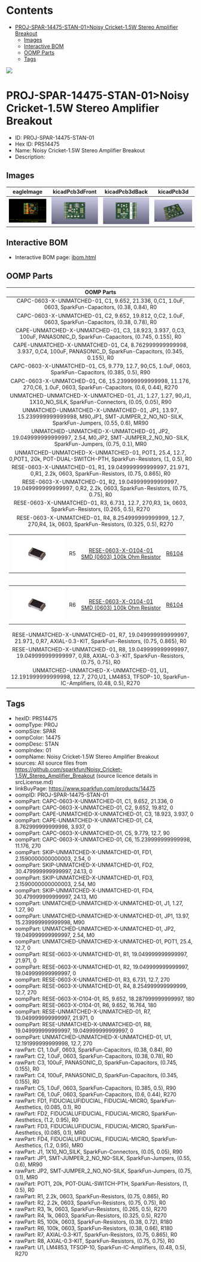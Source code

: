 



Contents
========

* [PROJ-SPAR-14475-STAN-01>Noisy Cricket-1.5W Stereo Amplifier Breakout](#proj-spar-14475-stan-01noisy-cricket-15w-stereo-amplifier-breakout)
	* [Images](#images)
	* [Interactive BOM](#interactive-bom)
	* [OOMP Parts](#oomp-parts)
	* [Tags](#tags)
  
![][im]
# PROJ-SPAR-14475-STAN-01>Noisy Cricket-1.5W Stereo Amplifier Breakout

- ID: PROJ-SPAR-14475-STAN-01
- Hex ID: PRS14475
- Name: Noisy Cricket-1.5W Stereo Amplifier Breakout
- Description: 

## Images
  
  

|eagleImage|kicadPcb3dFront|kicadPcb3dBack|kicadPcb3d|
| :---: | :---: | :---: | :---: |
|[![eagleImage](eagleImage_140.png)](eagleImage_600.png)|[![kicadPcb3dFront](kicadPcb3dFront_140.png)](kicadPcb3dFront_600.png)|[![kicadPcb3dBack](kicadPcb3dBack_140.png)](kicadPcb3dBack_600.png)|[![kicadPcb3d](kicadPcb3d_140.png)](kicadPcb3d_600.png)|

## Interactive BOM

- Interactive BOM page: [ibom.html](kicad/bom/ibom.html)

## OOMP Parts
  

|OOMP Parts|
| :---: |
|CAPC-0603-X-UNMATCHED-01, C1, 9.652, 21.336, 0,C1, 1.0uF, 0603, SparkFun-Capacitors, (0.38, 0.84), R0|
|CAPC-0603-X-UNMATCHED-01, C2, 9.652, 19.812, 0,C2, 1.0uF, 0603, SparkFun-Capacitors, (0.38, 0.78), R0|
|CAPE-UNMATCHED-X-UNMATCHED-01, C3, 18.923, 3.937, 0,C3, 100uF, PANASONIC_D, SparkFun-Capacitors, (0.745, 0.155), R0|
|CAPE-UNMATCHED-X-UNMATCHED-01, C4, 8.762999999999998, 3.937, 0,C4, 100uF, PANASONIC_D, SparkFun-Capacitors, (0.345, 0.155), R0|
|CAPC-0603-X-UNMATCHED-01, C5, 9.779, 12.7, 90,C5, 1.0uF, 0603, SparkFun-Capacitors, (0.385, 0.5), R90|
|CAPC-0603-X-UNMATCHED-01, C6, 15.239999999999998, 11.176, 270,C6, 1.0uF, 0603, SparkFun-Capacitors, (0.6, 0.44), R270|
|UNMATCHED-UNMATCHED-X-UNMATCHED-01, J1, 1.27, 1.27, 90,J1, 1X10_NO_SILK, SparkFun-Connectors, (0.05, 0.05), R90|
|UNMATCHED-UNMATCHED-X-UNMATCHED-01, JP1, 13.97, 15.239999999999998, M90,JP1, SMT-JUMPER_2_NO_NO-SILK, SparkFun-Jumpers, (0.55, 0.6), MR90|
|UNMATCHED-UNMATCHED-X-UNMATCHED-01, JP2, 19.049999999999997, 2.54, M0,JP2, SMT-JUMPER_2_NO_NO-SILK, SparkFun-Jumpers, (0.75, 0.1), MR0|
|UNMATCHED-UNMATCHED-X-UNMATCHED-01, POT1, 25.4, 12.7, 0,POT1, 20k, POT-DUAL-SWITCH-PTH, SparkFun-Resistors, (1, 0.5), R0|
|RESE-0603-X-UNMATCHED-01, R1, 19.049999999999997, 21.971, 0,R1, 2.2k, 0603, SparkFun-Resistors, (0.75, 0.865), R0|
|RESE-0603-X-UNMATCHED-01, R2, 19.049999999999997, 19.049999999999997, 0,R2, 2.2k, 0603, SparkFun-Resistors, (0.75, 0.75), R0|
|RESE-0603-X-UNMATCHED-01, R3, 6.731, 12.7, 270,R3, 1k, 0603, SparkFun-Resistors, (0.265, 0.5), R270|
|RESE-0603-X-UNMATCHED-01, R4, 8.254999999999999, 12.7, 270,R4, 1k, 0603, SparkFun-Resistors, (0.325, 0.5), R270|
|<table><tr><td>![RESE-0603-X-O104-01](https://raw.githubusercontent.com/oomlout/oomlout_OOMP_parts/main/RESE-0603-X-O104-01/image_140.jpg)</td><td> R5</td><td>[RESE-0603-X-O104-01<br>SMD (0603) 100k Ohm Resistor](https://github.com/oomlout/oomlout_OOMP_parts/tree/main/RESE-0603-X-O104-01/)</td><td>[R6104](https://github.com/oomlout/oomlout_OOMP_parts/tree/main/RESE-0603-X-O104-01/)</td></tr></table>|
|<table><tr><td>![RESE-0603-X-O104-01](https://raw.githubusercontent.com/oomlout/oomlout_OOMP_parts/main/RESE-0603-X-O104-01/image_140.jpg)</td><td> R6</td><td>[RESE-0603-X-O104-01<br>SMD (0603) 100k Ohm Resistor](https://github.com/oomlout/oomlout_OOMP_parts/tree/main/RESE-0603-X-O104-01/)</td><td>[R6104](https://github.com/oomlout/oomlout_OOMP_parts/tree/main/RESE-0603-X-O104-01/)</td></tr></table>|
|RESE-UNMATCHED-X-UNMATCHED-01, R7, 19.049999999999997, 21.971, 0,R7, AXIAL-0.3-KIT, SparkFun-Resistors, (0.75, 0.865), R0|
|RESE-UNMATCHED-X-UNMATCHED-01, R8, 19.049999999999997, 19.049999999999997, 0,R8, AXIAL-0.3-KIT, SparkFun-Resistors, (0.75, 0.75), R0|
|UNMATCHED-UNMATCHED-X-UNMATCHED-01, U1, 12.191999999999998, 12.7, 270,U1, LM4853, TFSOP-10, SparkFun-IC-Amplifiers, (0.48, 0.5), R270|

## Tags

- hexID: PRS14475
- oompType: PROJ
- oompSize: SPAR
- oompColor: 14475
- oompDesc: STAN
- oompIndex: 01
- oompName: Noisy Cricket-1.5W Stereo Amplifier Breakout
- sources: All source files from https://github.com/sparkfun/Noisy_Cricket-1.5W_Stereo_Amplifier_Breakout (source licence details in srcLicense.md)
- linkBuyPage: https://www.sparkfun.com/products/14475
- oompID: PROJ-SPAR-14475-STAN-01
- oompPart: CAPC-0603-X-UNMATCHED-01, C1, 9.652, 21.336, 0
- oompPart: CAPC-0603-X-UNMATCHED-01, C2, 9.652, 19.812, 0
- oompPart: CAPE-UNMATCHED-X-UNMATCHED-01, C3, 18.923, 3.937, 0
- oompPart: CAPE-UNMATCHED-X-UNMATCHED-01, C4, 8.762999999999998, 3.937, 0
- oompPart: CAPC-0603-X-UNMATCHED-01, C5, 9.779, 12.7, 90
- oompPart: CAPC-0603-X-UNMATCHED-01, C6, 15.239999999999998, 11.176, 270
- oompPart: SKIP-UNMATCHED-X-UNMATCHED-01, FD1, 2.1590000000000003, 2.54, 0
- oompPart: SKIP-UNMATCHED-X-UNMATCHED-01, FD2, 30.479999999999997, 24.13, 0
- oompPart: SKIP-UNMATCHED-X-UNMATCHED-01, FD3, 2.1590000000000003, 2.54, M0
- oompPart: SKIP-UNMATCHED-X-UNMATCHED-01, FD4, 30.479999999999997, 24.13, M0
- oompPart: UNMATCHED-UNMATCHED-X-UNMATCHED-01, J1, 1.27, 1.27, 90
- oompPart: UNMATCHED-UNMATCHED-X-UNMATCHED-01, JP1, 13.97, 15.239999999999998, M90
- oompPart: UNMATCHED-UNMATCHED-X-UNMATCHED-01, JP2, 19.049999999999997, 2.54, M0
- oompPart: UNMATCHED-UNMATCHED-X-UNMATCHED-01, POT1, 25.4, 12.7, 0
- oompPart: RESE-0603-X-UNMATCHED-01, R1, 19.049999999999997, 21.971, 0
- oompPart: RESE-0603-X-UNMATCHED-01, R2, 19.049999999999997, 19.049999999999997, 0
- oompPart: RESE-0603-X-UNMATCHED-01, R3, 6.731, 12.7, 270
- oompPart: RESE-0603-X-UNMATCHED-01, R4, 8.254999999999999, 12.7, 270
- oompPart: RESE-0603-X-O104-01, R5, 9.652, 18.287999999999997, 180
- oompPart: RESE-0603-X-O104-01, R6, 9.652, 16.764, 180
- oompPart: RESE-UNMATCHED-X-UNMATCHED-01, R7, 19.049999999999997, 21.971, 0
- oompPart: RESE-UNMATCHED-X-UNMATCHED-01, R8, 19.049999999999997, 19.049999999999997, 0
- oompPart: UNMATCHED-UNMATCHED-X-UNMATCHED-01, U1, 12.191999999999998, 12.7, 270
- rawPart: C1, 1.0uF, 0603, SparkFun-Capacitors, (0.38, 0.84), R0
- rawPart: C2, 1.0uF, 0603, SparkFun-Capacitors, (0.38, 0.78), R0
- rawPart: C3, 100uF, PANASONIC_D, SparkFun-Capacitors, (0.745, 0.155), R0
- rawPart: C4, 100uF, PANASONIC_D, SparkFun-Capacitors, (0.345, 0.155), R0
- rawPart: C5, 1.0uF, 0603, SparkFun-Capacitors, (0.385, 0.5), R90
- rawPart: C6, 1.0uF, 0603, SparkFun-Capacitors, (0.6, 0.44), R270
- rawPart: FD1, FIDUCIALUFIDUCIAL, FIDUCIAL-MICRO, SparkFun-Aesthetics, (0.085, 0.1), R0
- rawPart: FD2, FIDUCIALUFIDUCIAL, FIDUCIAL-MICRO, SparkFun-Aesthetics, (1.2, 0.95), R0
- rawPart: FD3, FIDUCIALUFIDUCIAL, FIDUCIAL-MICRO, SparkFun-Aesthetics, (0.085, 0.1), MR0
- rawPart: FD4, FIDUCIALUFIDUCIAL, FIDUCIAL-MICRO, SparkFun-Aesthetics, (1.2, 0.95), MR0
- rawPart: J1, 1X10_NO_SILK, SparkFun-Connectors, (0.05, 0.05), R90
- rawPart: JP1, SMT-JUMPER_2_NO_NO-SILK, SparkFun-Jumpers, (0.55, 0.6), MR90
- rawPart: JP2, SMT-JUMPER_2_NO_NO-SILK, SparkFun-Jumpers, (0.75, 0.1), MR0
- rawPart: POT1, 20k, POT-DUAL-SWITCH-PTH, SparkFun-Resistors, (1, 0.5), R0
- rawPart: R1, 2.2k, 0603, SparkFun-Resistors, (0.75, 0.865), R0
- rawPart: R2, 2.2k, 0603, SparkFun-Resistors, (0.75, 0.75), R0
- rawPart: R3, 1k, 0603, SparkFun-Resistors, (0.265, 0.5), R270
- rawPart: R4, 1k, 0603, SparkFun-Resistors, (0.325, 0.5), R270
- rawPart: R5, 100k, 0603, SparkFun-Resistors, (0.38, 0.72), R180
- rawPart: R6, 100k, 0603, SparkFun-Resistors, (0.38, 0.66), R180
- rawPart: R7, AXIAL-0.3-KIT, SparkFun-Resistors, (0.75, 0.865), R0
- rawPart: R8, AXIAL-0.3-KIT, SparkFun-Resistors, (0.75, 0.75), R0
- rawPart: U1, LM4853, TFSOP-10, SparkFun-IC-Amplifiers, (0.48, 0.5), R270



[im]: kicadPcb3d_450.png
